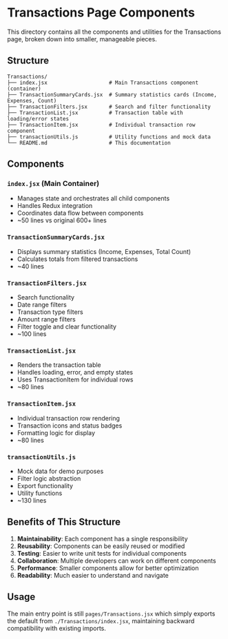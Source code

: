 # Transactions Page Components

This directory contains all the components and utilities for the Transactions page, broken down into smaller, manageable pieces.

## Structure

```
Transactions/
├── index.jsx                    # Main Transactions component (container)
├── TransactionSummaryCards.jsx  # Summary statistics cards (Income, Expenses, Count)
├── TransactionFilters.jsx       # Search and filter functionality
├── TransactionList.jsx          # Transaction table with loading/error states
├── TransactionItem.jsx          # Individual transaction row component
├── transactionUtils.js          # Utility functions and mock data
└── README.md                    # This documentation
```

## Components

### `index.jsx` (Main Container)

-   Manages state and orchestrates all child components
-   Handles Redux integration
-   Coordinates data flow between components
-   ~50 lines vs original 600+ lines

### `TransactionSummaryCards.jsx`

-   Displays summary statistics (Income, Expenses, Total Count)
-   Calculates totals from filtered transactions
-   ~40 lines

### `TransactionFilters.jsx`

-   Search functionality
-   Date range filters
-   Transaction type filters
-   Amount range filters
-   Filter toggle and clear functionality
-   ~100 lines

### `TransactionList.jsx`

-   Renders the transaction table
-   Handles loading, error, and empty states
-   Uses TransactionItem for individual rows
-   ~80 lines

### `TransactionItem.jsx`

-   Individual transaction row rendering
-   Transaction icons and status badges
-   Formatting logic for display
-   ~80 lines

### `transactionUtils.js`

-   Mock data for demo purposes
-   Filter logic abstraction
-   Export functionality
-   Utility functions
-   ~130 lines

## Benefits of This Structure

1. **Maintainability**: Each component has a single responsibility
2. **Reusability**: Components can be easily reused or modified
3. **Testing**: Easier to write unit tests for individual components
4. **Collaboration**: Multiple developers can work on different components
5. **Performance**: Smaller components allow for better optimization
6. **Readability**: Much easier to understand and navigate

## Usage

The main entry point is still `pages/Transactions.jsx` which simply exports the default from `./Transactions/index.jsx`, maintaining backward compatibility with existing imports.
